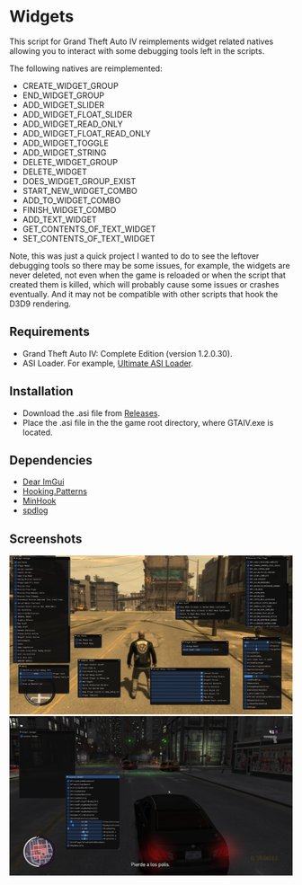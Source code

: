 # Widgets

This script for Grand Theft Auto IV reimplements widget related natives allowing you to interact with some debugging tools left in the scripts.

The following natives are reimplemented:

- CREATE_WIDGET_GROUP
- END_WIDGET_GROUP
- ADD_WIDGET_SLIDER
- ADD_WIDGET_FLOAT_SLIDER
- ADD_WIDGET_READ_ONLY
- ADD_WIDGET_FLOAT_READ_ONLY
- ADD_WIDGET_TOGGLE
- ADD_WIDGET_STRING
- DELETE_WIDGET_GROUP
- DELETE_WIDGET
- DOES_WIDGET_GROUP_EXIST
- START_NEW_WIDGET_COMBO
- ADD_TO_WIDGET_COMBO
- FINISH_WIDGET_COMBO
- ADD_TEXT_WIDGET
- GET_CONTENTS_OF_TEXT_WIDGET
- SET_CONTENTS_OF_TEXT_WIDGET

Note, this was just a quick project I wanted to do to see the leftover debugging tools so there may be some issues, for example, the widgets are never deleted, not even when the game is reloaded or when the script that created them is killed, which will probably cause some issues or crashes eventually. And it may not be compatible with other scripts that hook the D3D9 rendering.

## Requirements

- Grand Theft Auto IV: Complete Edition (version 1.2.0.30).
- ASI Loader. For example, [Ultimate ASI Loader](https://github.com/ThirteenAG/Ultimate-ASI-Loader).

## Installation

- Download the .asi file from [Releases](https://github.com/alexguirre/gtaiv-Widgets/releases).
- Place the .asi file in the the game root directory, where GTAIV.exe is located.

## Dependencies

- [Dear ImGui](https://github.com/ocornut/imgui)
- [Hooking.Patterns](https://github.com/ThirteenAG/Hooking.Patterns/)
- [MinHook](https://github.com/TsudaKageyu/minhook)
- [spdlog](https://github.com/gabime/spdlog)

## Screenshots

![TLAD](/.github/tlad.png)
![TBOGT](/.github/tbogt.png)

